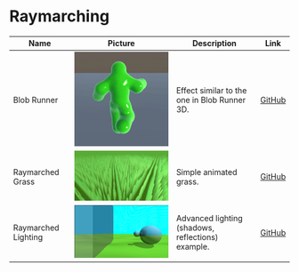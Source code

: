 # Raymarching

| Name | Picture | Description | Link |
|------|---------|-------------|------|
| Blob Runner | ![Blob Runner](https://github.com/Delt06/raymarching-playground/raw/master/Documentation/blob_runner.gif) | Effect similar to the one in Blob Runner 3D. | [GitHub](https://github.com/Delt06/raymarching-playground#blob-runner) |
| Raymarched Grass | ![Grass](https://github.com/Delt06/raymarching-playground/raw/master/Documentation/grass.gif) | Simple animated grass. | [GitHub](https://github.com/Delt06/raymarching-playground#grass) |
| Raymarched Lighting | ![Lighting](https://github.com/Delt06/raymarching-playground/raw/master/Documentation/lighting.gif) | Advanced lighting (shadows, reflections) example. | [GitHub](https://github.com/Delt06/raymarching-playground#lighting) |
